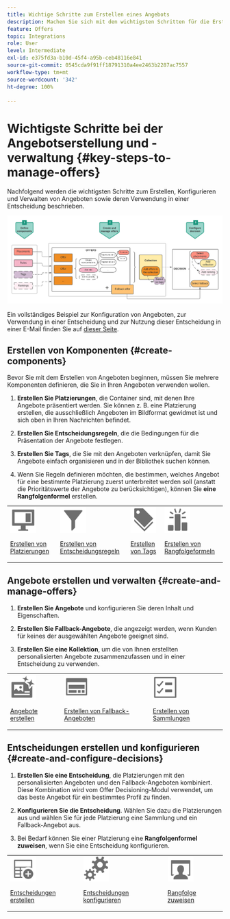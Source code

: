 ```yaml
---
title: Wichtige Schritte zum Erstellen eines Angebots
description: Machen Sie sich mit den wichtigsten Schritten für die Erstellung eines Angebots vertraut
feature: Offers
topic: Integrations
role: User
level: Intermediate
exl-id: e375fd3a-b10d-45f4-a95b-ceb48116e841
source-git-commit: 0545cda9f91ff18791310a4ee2463b2287ac7557
workflow-type: tm+mt
source-wordcount: '342'
ht-degree: 100%

---
```


# Wichtigste Schritte bei der Angebotserstellung und -verwaltung {#key-steps-to-manage-offers}

Nachfolgend werden die wichtigsten Schritte zum Erstellen, Konfigurieren und Verwalten von Angeboten sowie deren Verwendung in einer Entscheidung beschrieben.

![](../../assets/offer-create-manage-process.png)

Ein vollständiges Beispiel zur Konfiguration von Angeboten, zur Verwendung in einer Entscheidung und zur Nutzung dieser Entscheidung in einer E-Mail finden Sie auf [dieser Seite](../offers-e2e.md).

## Erstellen von Komponenten {#create-components}

Bevor Sie mit dem Erstellen von Angeboten beginnen, müssen Sie mehrere Komponenten definieren, die Sie in Ihren Angeboten verwenden wollen.

1. **Erstellen Sie Platzierungen**, die Container sind, mit denen Ihre Angebote präsentiert werden. Sie können z. B. eine Platzierung erstellen, die ausschließlich Angeboten im Bildformat gewidmet ist und sich oben in Ihren Nachrichten befindet.

1. **Erstellen Sie Entscheidungsregeln**, die die Bedingungen für die Präsentation der Angebote festlegen.

1. **Erstellen Sie Tags**, die Sie mit den Angeboten verknüpfen, damit Sie Angebote einfach organisieren und in der Bibliothek suchen können.

1. Wenn Sie Regeln definieren möchten, die bestimmen, welches Angebot für eine bestimmte Platzierung zuerst unterbreitet werden soll (anstatt die Prioritätswerte der Angebote zu berücksichtigen), können Sie **eine Rangfolgenformel** erstellen.

<table>
<tr>
<td><img src="../../assets/do-not-localize/icon-placement.svg" width="60px"><p><a href="../offer-library/creating-placements.md">Erstellen von Platzierungen</a></p></td>
<td><img src="../../assets/do-not-localize/icon-rules.svg" width="60px"><p><a href="../offer-library/creating-decision-rules.md">Erstellen von Entscheidungsregeln</a></p></td>
<td><img src="../../assets/do-not-localize/icon-tags.svg" width="60px"><p><a href="../offer-library/creating-tags.md">Erstellen von Tags</a></p></td>
<td><img src="../../assets/do-not-localize/icon-ranking.svg" width="60px"><p><a href="../offer-library/create-ranking-formulas.md">Erstellen von Rangfolgeformeln</a></p></td>
</table>

## Angebote erstellen und verwalten {#create-and-manage-offers}

1. **Erstellen Sie Angebote** und konfigurieren Sie deren Inhalt und Eigenschaften.

1. **Erstellen Sie Fallback-Angebote**, die angezeigt werden, wenn Kunden für keines der ausgewählten Angebote geeignet sind.

1. **Erstellen Sie eine Kollektion**, um die von Ihnen erstellten personalisierten Angebote zusammenzufassen und in einer Entscheidung zu verwenden.

<table>
<tr>
<td><img src="../../assets/do-not-localize/icon-offer.svg" width="60px"><p><a href="../offer-library/creating-personalized-offers.md">Angebote erstellen</a></p></td>
<td><img src="../../assets/do-not-localize/icon-fallback.svg" width="60px"><p><a href="../offer-library/creating-fallback-offers.md">Erstellen von Fallback-Angeboten</a></p></td>
<td><img src="../../assets/do-not-localize/icon-collection.svg" width="60px"><p><a href="../offer-library/creating-collections.md">Erstellen von Sammlungen</a></p></td></tr>
</table>

## Entscheidungen erstellen und konfigurieren {#create-and-configure-decisions}

1. **Erstellen Sie eine Entscheidung**, die Platzierungen mit den personalisierten Angeboten und den Fallback-Angeboten kombiniert. Diese Kombination wird vom Offer Decisioning-Modul verwendet, um das beste Angebot für ein bestimmtes Profil zu finden.

1. **Konfigurieren Sie die Entscheidung**. Wählen Sie dazu die Platzierungen aus und wählen Sie für jede Platzierung eine Sammlung und ein Fallback-Angebot aus.

1. Bei Bedarf können Sie einer Platzierung eine **Rangfolgenformel zuweisen**, wenn Sie eine Entscheidung konfigurieren.

<table>
<tr>
<td><img src="../../assets/do-not-localize/icon-decision.svg" width="60px"><p><a href="../offer-activities/create-offer-activities.md">Entscheidungen erstellen</a></p></td>
<td><img src="../../assets/do-not-localize/icon-configure-decision.svg" width="60px"><p><a href="../offer-activities/create-offer-activities.md#add-offers">Entscheidungen konfigurieren</a></p></td>
<td><img src="../../assets/do-not-localize/icon-assign-ranking.svg" width="60px"><p><a href="../offer-activities/configure-offer-selection.md#assign-ranking-formula">Rangfolge zuweisen</a></p></td>
</tr>
</table>
